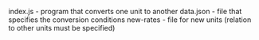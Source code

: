 index.js - program that converts one unit to another
data.json - file that specifies the conversion conditions
new-rates - file for new units (relation to other units must be specified)
